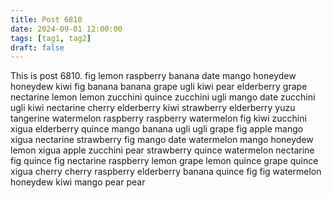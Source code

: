 ```yaml
---
title: Post 6810
date: 2024-09-01 12:00:00
tags: [tag1, tag2]
draft: false
---
```

This is post 6810.
fig
lemon
raspberry
banana
date
mango
honeydew
honeydew
kiwi
fig
banana
banana
grape
ugli
kiwi
pear
elderberry
grape
nectarine
lemon
lemon
zucchini
quince
zucchini
ugli
mango
date
zucchini
ugli
kiwi
nectarine
cherry
elderberry
kiwi
strawberry
elderberry
yuzu
tangerine
watermelon
raspberry
raspberry
watermelon
fig
kiwi
zucchini
xigua
elderberry
quince
mango
banana
ugli
ugli
grape
fig
apple
mango
xigua
nectarine
strawberry
fig
mango
date
watermelon
mango
honeydew
lemon
xigua
apple
zucchini
pear
strawberry
quince
watermelon
nectarine
fig
quince
fig
nectarine
raspberry
lemon
grape
lemon
quince
grape
quince
xigua
cherry
cherry
raspberry
elderberry
banana
quince
fig
fig
watermelon
honeydew
kiwi
mango
pear
pear
